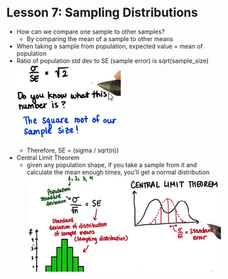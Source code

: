 # Lesson 7: Sampling Distributions

* How can we compare one sample to other samples?
    * By comparing the mean of a sample to other means
* When taking a sample from population, expected value = mean of population
* Ratio of population std dev to SE (sample error) is sqrt(sample_size)
<img src="./images/sqr_root_sample_size.png"></img>
    * Therefore, SE = (sigma / sqrt(n)) 
* Central Limit Theorem
    * given any population shape, if you take a sample from it and calculate the mean enough times, you'll get a normal distribution
<img src="./images/central_limit_theorum.png"></img>
